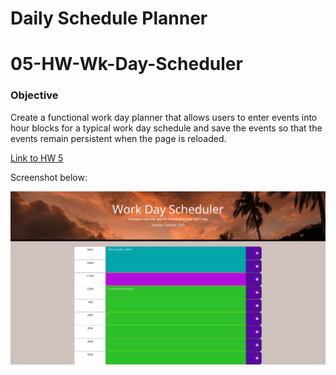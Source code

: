 # Daily Schedule Planner

# 05-HW-Wk-Day-Scheduler

### Objective

Create a functional work day planner that allows users to enter events into hour blocks for a typical work day schedule and save the events so that the events remain persistent when the page is reloaded.

[Link to HW 5](https://samfan808.github.io/05-HW-Wk-Day-Scheduler/)

Screenshot below:

<img src="./Assets/Screenshot_1_hw_05.png">

